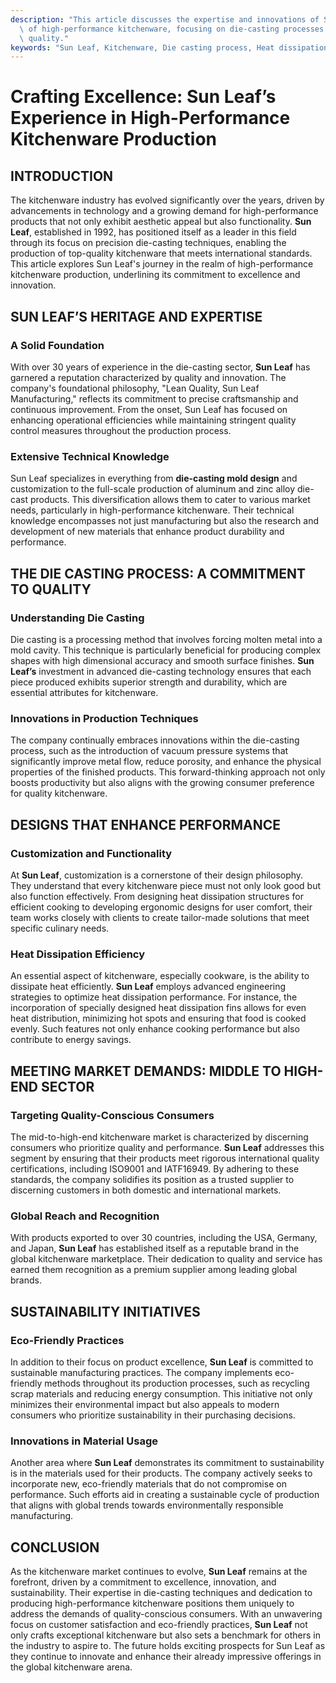 ```yaml
---
description: "This article discusses the expertise and innovations of Sun Leaf in the production\
  \ of high-performance kitchenware, focusing on die-casting processes and product\
  \ quality."
keywords: "Sun Leaf, Kitchenware, Die casting process, Heat dissipation performance"
---
```

# Crafting Excellence: Sun Leaf’s Experience in High-Performance Kitchenware Production

## INTRODUCTION

The kitchenware industry has evolved significantly over the years, driven by advancements in technology and a growing demand for high-performance products that not only exhibit aesthetic appeal but also functionality. **Sun Leaf**, established in 1992, has positioned itself as a leader in this field through its focus on precision die-casting techniques, enabling the production of top-quality kitchenware that meets international standards. This article explores Sun Leaf's journey in the realm of high-performance kitchenware production, underlining its commitment to excellence and innovation.

## SUN LEAF’S HERITAGE AND EXPERTISE

### A Solid Foundation 

With over 30 years of experience in the die-casting sector, **Sun Leaf** has garnered a reputation characterized by quality and innovation. The company's foundational philosophy, "Lean Quality, Sun Leaf Manufacturing," reflects its commitment to precise craftsmanship and continuous improvement. From the onset, Sun Leaf has focused on enhancing operational efficiencies while maintaining stringent quality control measures throughout the production process.

### Extensive Technical Knowledge 

Sun Leaf specializes in everything from **die-casting mold design** and customization to the full-scale production of aluminum and zinc alloy die-cast products. This diversification allows them to cater to various market needs, particularly in high-performance kitchenware. Their technical knowledge encompasses not just manufacturing but also the research and development of new materials that enhance product durability and performance.

## THE DIE CASTING PROCESS: A COMMITMENT TO QUALITY

### Understanding Die Casting 

Die casting is a processing method that involves forcing molten metal into a mold cavity. This technique is particularly beneficial for producing complex shapes with high dimensional accuracy and smooth surface finishes. **Sun Leaf’s** investment in advanced die-casting technology ensures that each piece produced exhibits superior strength and durability, which are essential attributes for kitchenware.

### Innovations in Production Techniques 

The company continually embraces innovations within the die-casting process, such as the introduction of vacuum pressure systems that significantly improve metal flow, reduce porosity, and enhance the physical properties of the finished products. This forward-thinking approach not only boosts productivity but also aligns with the growing consumer preference for quality kitchenware.

## DESIGNS THAT ENHANCE PERFORMANCE 

### Customization and Functionality 

At **Sun Leaf**, customization is a cornerstone of their design philosophy. They understand that every kitchenware piece must not only look good but also function effectively. From designing heat dissipation structures for efficient cooking to developing ergonomic designs for user comfort, their team works closely with clients to create tailor-made solutions that meet specific culinary needs.

### Heat Dissipation Efficiency 

An essential aspect of kitchenware, especially cookware, is the ability to dissipate heat efficiently. **Sun Leaf** employs advanced engineering strategies to optimize heat dissipation performance. For instance, the incorporation of specially designed heat dissipation fins allows for even heat distribution, minimizing hot spots and ensuring that food is cooked evenly. Such features not only enhance cooking performance but also contribute to energy savings.

## MEETING MARKET DEMANDS: MIDDLE TO HIGH-END SECTOR 

### Targeting Quality-Conscious Consumers 

The mid-to-high-end kitchenware market is characterized by discerning consumers who prioritize quality and performance. **Sun Leaf** addresses this segment by ensuring that their products meet rigorous international quality certifications, including ISO9001 and IATF16949. By adhering to these standards, the company solidifies its position as a trusted supplier to discerning customers in both domestic and international markets.

### Global Reach and Recognition 

With products exported to over 30 countries, including the USA, Germany, and Japan, **Sun Leaf** has established itself as a reputable brand in the global kitchenware marketplace. Their dedication to quality and service has earned them recognition as a premium supplier among leading global brands.

## SUSTAINABILITY INITIATIVES 

### Eco-Friendly Practices 

In addition to their focus on product excellence, **Sun Leaf** is committed to sustainable manufacturing practices. The company implements eco-friendly methods throughout its production processes, such as recycling scrap materials and reducing energy consumption. This initiative not only minimizes their environmental impact but also appeals to modern consumers who prioritize sustainability in their purchasing decisions.

### Innovations in Material Usage 

Another area where **Sun Leaf** demonstrates its commitment to sustainability is in the materials used for their products. The company actively seeks to incorporate new, eco-friendly materials that do not compromise on performance. Such efforts aid in creating a sustainable cycle of production that aligns with global trends towards environmentally responsible manufacturing.

## CONCLUSION

As the kitchenware market continues to evolve, **Sun Leaf** remains at the forefront, driven by a commitment to excellence, innovation, and sustainability. Their expertise in die-casting techniques and dedication to producing high-performance kitchenware positions them uniquely to address the demands of quality-conscious consumers. With an unwavering focus on customer satisfaction and eco-friendly practices, **Sun Leaf** not only crafts exceptional kitchenware but also sets a benchmark for others in the industry to aspire to. The future holds exciting prospects for Sun Leaf as they continue to innovate and enhance their already impressive offerings in the global kitchenware arena.
